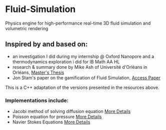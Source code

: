 # Fluid-Simulation
Physics engine for high-performance real-time 3D fluid simulation and volumetric rendering

## Inspired by and based on:
- an investigation I did during my internship @ Oxford Nanopore and a thermodynamics exploration i did for IB Math AA HL
- research & summary done by Mike Ash of Université d'Orléans in Orléans, [Master's Thesis](https://www.mikeash.com/thesis/)
- Jon Stam's paper on the gamification of Fluid Simulation, [Access Paper](https://www.dgp.toronto.edu/public_user/stam/reality/Research/pdf/GDC03.pdf)


This is a C++ adaptation of the versions presented in the resources above.
### Implementations include:
- Jacobi method of solving diffusion equation [More Details](https://byjus.com/maths/jacobian-method/)
- Poisson equation for pressure [More Details](https://barbagroup.github.io/essential_skills_RRC/numba/4/)
- Navier Stokes Equations [More Details](https://en.wikipedia.org/wiki/Navier%E2%80%93Stokes_equations)
